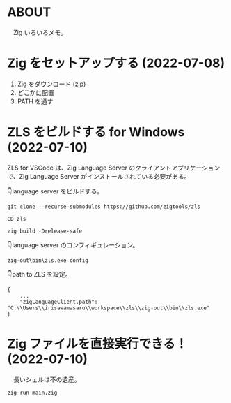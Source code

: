 # ABOUT

　Zig いろいろメモ。

# Zig をセットアップする (2022-07-08)

1. Zig をダウンロード (zip)
2. どこかに配置
3. PATH を通す


# ZLS をビルドする for Windows (2022-07-10)

ZLS for VSCode は、Zig Language Server のクライアントアプリケーションで、Zig Language Server がインストールされている必要がある。

👇language server をビルドする。

```CMD
git clone --recurse-submodules https://github.com/zigtools/zls

CD zls

zig build -Drelease-safe
```

👇language server のコンフィギュレーション。

```CMD
zig-out\bin\zls.exe config
```

👇path to ZLS を設定。

```
{
    ...
    "zigLanguageClient.path": "C:\\Users\\irisawamasaru\\workspace\\zls\\zig-out\\bin\\zls.exe"
}
```

# Zig ファイルを直接実行できる！ (2022-07-10)

　長いシェルは不の遺産。

```sh
zig run main.zig
```
